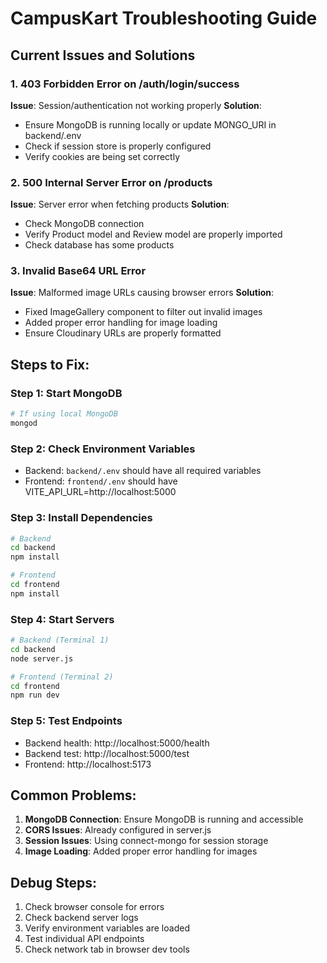 # CampusKart Troubleshooting Guide

## Current Issues and Solutions

### 1. 403 Forbidden Error on /auth/login/success
**Issue**: Session/authentication not working properly
**Solution**:
- Ensure MongoDB is running locally or update MONGO_URI in backend/.env
- Check if session store is properly configured
- Verify cookies are being set correctly

### 2. 500 Internal Server Error on /products
**Issue**: Server error when fetching products
**Solution**:
- Check MongoDB connection
- Verify Product model and Review model are properly imported
- Check database has some products

### 3. Invalid Base64 URL Error
**Issue**: Malformed image URLs causing browser errors
**Solution**:
- Fixed ImageGallery component to filter out invalid images
- Added proper error handling for image loading
- Ensure Cloudinary URLs are properly formatted

## Steps to Fix:

### Step 1: Start MongoDB
```bash
# If using local MongoDB
mongod
```

### Step 2: Check Environment Variables
- Backend: `backend/.env` should have all required variables
- Frontend: `frontend/.env` should have VITE_API_URL=http://localhost:5000

### Step 3: Install Dependencies
```bash
# Backend
cd backend
npm install

# Frontend
cd frontend
npm install
```

### Step 4: Start Servers
```bash
# Backend (Terminal 1)
cd backend
node server.js

# Frontend (Terminal 2)
cd frontend
npm run dev
```

### Step 5: Test Endpoints
- Backend health: http://localhost:5000/health
- Backend test: http://localhost:5000/test
- Frontend: http://localhost:5173

## Common Problems:

1. **MongoDB Connection**: Ensure MongoDB is running and accessible
2. **CORS Issues**: Already configured in server.js
3. **Session Issues**: Using connect-mongo for session storage
4. **Image Loading**: Added proper error handling for images

## Debug Steps:

1. Check browser console for errors
2. Check backend server logs
3. Verify environment variables are loaded
4. Test individual API endpoints
5. Check network tab in browser dev tools

